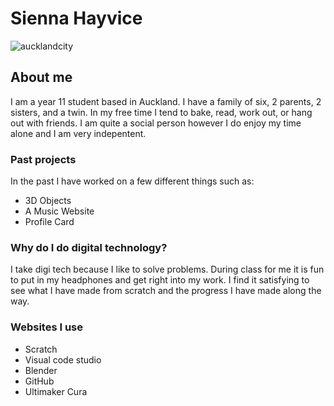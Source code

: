 # Sienna Hayvice
![aucklandcity](https://github.com/user-attachments/assets/46be9925-3f8e-4cb6-b52f-2a4c37b26919)
## About me 
I am a year 11 student based in Auckland. I have a family of six, 2 parents, 2 sisters, and a twin. In my free time I tend to bake, read, work out, or hang out with friends. I am quite a social person however I do enjoy my time alone and I am very indepentent. 

### Past projects
In the past I have worked on a few different things such as:
+ 3D Objects
+ A Music Website
+ Profile Card

### Why do I do digital technology?
I take digi tech because I like to solve problems. During class for me it is fun to put in my headphones and get right into my work. I find it satisfying to see what I have made from scratch and the progress I have made along the way.

### Websites I use
+ Scratch
+ Visual code studio
+ Blender
+ GitHub
+ Ultimaker Cura
<!--
**HayviceS/HayviceS** is a ✨ _special_ ✨ repository because its `README.md` (this file) appears on your GitHub profile.

Here are some ideas to get you started:

- 🔭 I’m currently working on ...
- 🌱 I’m currently learning ...
- 👯 I’m looking to collaborate on ...
- 🤔 I’m looking for help with ...
- 💬 Ask me about ...
- 📫 How to reach me: ...
- 😄 Pronouns: ...
- ⚡ Fun fact: ...
-->

